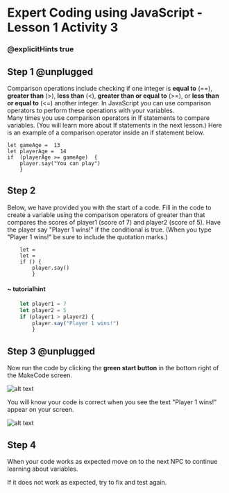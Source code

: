 # Expert Coding using JavaScript - Lesson 1 Activity 3
### @explicitHints true

## Step 1 @unplugged
Comparison operations include checking if one integer is **equal to** (==), **greater than** (>), **less than** (<), **greater than or equal to** (>=), or **less than or equal to** (<=) another integer. 
In JavaScript you can use comparison operators to perform these operations with your variables.  
Many times you use comparison operators in If statements to compare variables.  (You will learn more about If statements in the next lesson.)
 Here is an example of a comparison operator inside an if statement below. 

    let gameAge =  13
    let playerAge =  14
    if  (playerAge >= gameAge)  {
	    player.say("You can play")
	    }


## Step 2
Below, we have provided you with the start of a code. Fill in the code to create a variable using the comparison operators of greater than that compares the scores of player1 (score of 7) and player2 (score of 5).  Have the player say "Player 1 wins!" if the conditional is true. (When you type "Player 1 wins!" be sure to include the quotation marks.)

```template
    let = 
    let = 
    if () {
	    player.say()
	    }
```

#### ~ tutorialhint

```javascript
    let player1 = 7
    let player2 = 5
    if (player1 > player2) {
	    player.say("Player 1 wins!")
	    }
```

## Step 3 @unplugged

Now run the code by clicking the **green start button** in the bottom right of the MakeCode screen. 

![alt text](https://expertjs.codingcredentials.com/Lesson1/1.1/1.JPG?raw=true "Start")

You will know your code is correct when you see the text "Player 1 wins!" appear on your screen. 

![alt text](https://expertjs.codingcredentials.com/Lesson1/1.1/1.3.png?raw=true "Code")

## Step 4
When your code works as expected move on to the next NPC to continue learning about variables. 

If it does not work as expected, try to fix and test again.

